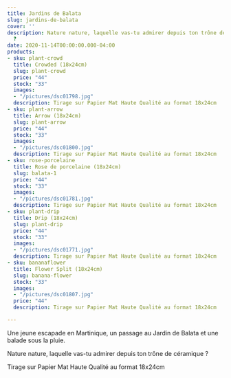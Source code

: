 ```yaml
---
title: Jardins de Balata
slug: jardins-de-balata
cover: ''
description: Nature nature, laquelle vas-tu admirer depuis ton trône de céramique
  ?
date: 2020-11-14T00:00:00.000-04:00
products:
- sku: plant-crowd
  title: Crowded (18x24cm)
  slug: plant-crowd
  price: "44"
  stock: "33"
  images:
  - "/pictures/dsc01798.jpg"
  description: Tirage sur Papier Mat Haute Qualité au format 18x24cm
- sku: plant-arrow
  title: Arrow (18x24cm)
  slug: plant-arrow
  price: "44"
  stock: "33"
  images:
  - "/pictures/dsc01800.jpg"
  description: Tirage sur Papier Mat Haute Qualité au format 18x24cm
- sku: rose-porcelaine
  title: Rose de porcelaine (18x24cm)
  slug: balata-1
  price: "44"
  stock: "33"
  images:
  - "/pictures/dsc01781.jpg"
  description: Tirage sur Papier Mat Haute Qualité au format 18x24cm
- sku: plant-drip
  title: Drip (18x24cm)
  slug: plant-drip
  price: "44"
  stock: "33"
  images:
  - "/pictures/dsc01771.jpg"
  description: Tirage sur Papier Mat Haute Qualité au format 18x24cm
- sku: bananaflower
  title: Flower Split (18x24cm)
  slug: banana-flower
  stock: "33"
  images:
  - "/pictures/dsc01807.jpg"
  price: "44"
  description: Tirage sur Papier Mat Haute Qualité au format 18x24cm

---
```

Une jeune escapade en Martinique, un passage au Jardin de Balata et une balade sous la pluie.

Nature nature, laquelle vas-tu admirer depuis ton trône de céramique ?
   

Tirage sur Papier Mat Haute Qualité au format 18x24cm
